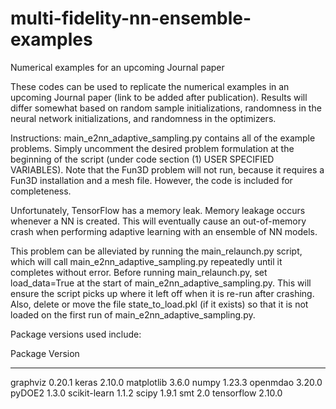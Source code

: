 # multi-fidelity-nn-ensemble-examples
Numerical examples for an upcoming Journal paper

These codes can be used to replicate the numerical examples in an upcoming Journal paper (link to be added after publication). Results will differ somewhat based on random sample initializations, randomness in the neural network initializations, and randomness in the optimizers. 

Instructions:
main_e2nn_adaptive_sampling.py contains all of the example problems. Simply uncomment the desired problem formulation at the beginning of the script (under code section (1) USER SPECIFIED VARIABLES). Note that the Fun3D problem will not run, because it requires a Fun3D installation and a mesh file. However, the code is included for completeness.

Unfortunately, TensorFlow has a memory leak. Memory leakage occurs whenever a NN is created. This will eventually cause an out-of-memory crash when performing adaptive learning with an ensemble of NN models. 

This problem can be alleviated by running the main_relaunch.py script, which will call main_e2nn_adaptive_sampling.py repeatedly until it completes without error. Before running main_relaunch.py, set load_data=True at the start of main_e2nn_adaptive_sampling.py. This will ensure the script picks up where it left off when it is re-run after crashing. Also, delete or move the file state_to_load.pkl (if it exists) so that it is not loaded on the first run of main_e2nn_adaptive_sampling.py. 





Package versions used include:

Package                       Version          
----------------------------- ---------------- 
graphviz                      0.20.1
keras                         2.10.0
matplotlib                    3.6.0
numpy                         1.23.3
openmdao                      3.20.0
pyDOE2                        1.3.0
scikit-learn                  1.1.2
scipy                         1.9.1
smt                           2.0
tensorflow                    2.10.0
